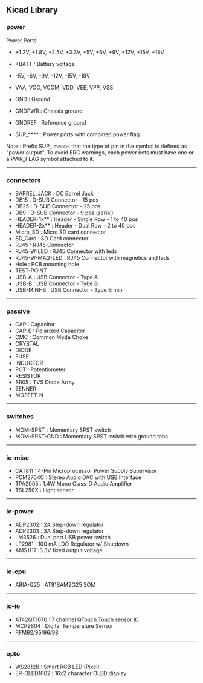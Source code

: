 ## Kicad Library ##

### power ###

Power Ports

* +1.2V, +1.8V, +2.5V, +3.3V, +5V, +6V, +9V, +12V, +15V, +18V
* +BATT : Battery voltage
* -5V, -6V, -9V, -12V, -15V, -18V
* VAA, VCC, VCOM, VDD, VEE, VPP, VSS
* GND : Ground
* GNDPWR : Chassis ground
* GNDREF : Reference ground

* SUP_**** : Power ports with combined power flag

Note : Prefix SUP_ means that the type of pin in the symbol is defined as "power output". To avoid ERC warnings, each power nets must have one or a PWR_FLAG symbol attached to it.

----------------------------------

### connectors ###

* BARREL_JACK : DC Barrel Jack
* DB15 : D-SUB Connector - 15 pos
* DB25 : D-SUB Connector - 25 pos
* DB9 : D-SUB Connector - 9 pos (serial)
* HEADER-1x** : Header - Single Row - 1 to 40 pos
* HEADER-2x** : Header - Dual Row - 2 to 40 pos
* Micro_SD : Micro SD card connector
* SD_Card : SD Card connector
* RJ45 : RJ45 Connector
* RJ45-W-LED : RJ45 Connector with leds
* RJ45-W-MAG-LED : RJ45 Connector with magnetics and leds
* Hole : PCB mounting hole
* TEST-POINT
* USB-A : USB Connector - Type A
* USB-B : USB Connector - Tybe B
* USB-MINI-B : USB Connector - Type B mini

----------------------------------

### passive ###

* CAP : Capacitor
* CAP-E : Polarized Capacitor
* CMC : Common Mode Choke
* CRYSTAL
* DIODE
* FUSE
* INDUCTOR
* POT : Potentiometer
* RESISTOR
* SR05 : TVS Diode Array
* ZENNER
* MOSFET-N

----------------------------------

### switches ###

* MOM-SPST : Momentary SPST switch
* MOM-SPST-GND : Momentary SPST switch with ground tabs

----------------------------------

### ic-misc ###

* CAT811 : 4-Pin Microprocessor Power Supply Supervisor
* PCM2704C : Stereo Audio DAC with USB Interface
* TPA2005 : 1.4W Mono Class-D Audio Amplifier
* TSL256X : Light sensor

----------------------------------

### ic-power ###

* ADP2302 : 2A Step-down regulator
* ADP2303 : 3A Step-down regulator
* LM3526 : Dual port USB power switch
* LP2981 : 100 mA LDO Regulator w/ Shutdown
* AMS1117 :3.3V fixed output voltage
----------------------------------

### ic-cpu ###

* ARIA-G25 : AT91SAM9G25 SOM

----------------------------------

### ic-io ###

* AT42QT1070 : 7 channel QTouch Touch sensor IC
* MCP9804 : Digital Temperature Sensor
* RFM92/95/96/98
----------------------------------

### opto ###

* WS2812B : Smart RGB LED (Pixel)
* ER-OLED1602 : 16x2 character OLED display
